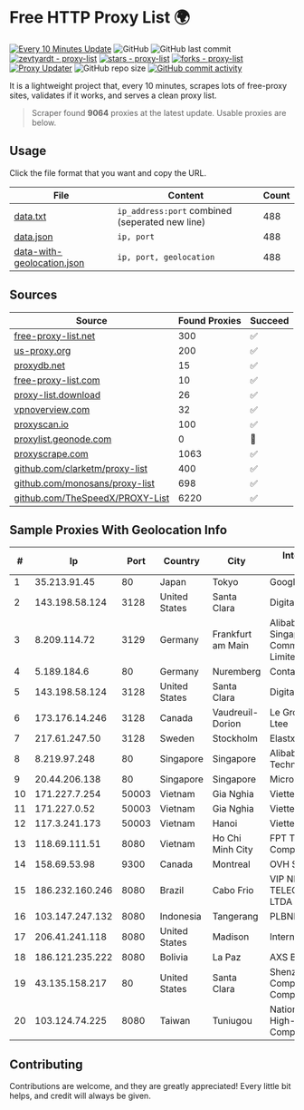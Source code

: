 
# Free HTTP Proxy List 🌍

[![Every 10 Minutes Update](https://github.com/mertguvencli/http-proxy-list/actions/workflows/main.yml/badge.svg?branch=main)](https://github.com/mertguvencli/http-proxy-list/actions/workflows/main.yml)
![GitHub](https://img.shields.io/github/license/mertguvencli/http-proxy-list)
![GitHub last commit](https://img.shields.io/github/last-commit/mertguvencli/http-proxy-list)
[![zevtyardt - proxy-list](https://img.shields.io/static/v1?label=zevtyardt&message=proxy-list&color=blue&logo=github)](https://github.com/zevtyardt/proxy-list "Go to GitHub repo")
[![stars - proxy-list](https://img.shields.io/github/stars/zevtyardt/proxy-list?style=social)](https://github.com/zevtyardt/proxy-list)
[![forks - proxy-list](https://img.shields.io/github/forks/zevtyardt/proxy-list?style=social)](https://github.com/zevtyardt/proxy-list)
[![Proxy Updater](https://github.com/zevtyardt/proxy-list/workflows/Proxy%20Updater/badge.svg)](https://github.com/zevtyardt/proxy-list/actions?query=workflow:"Proxy+Updater")
![GitHub repo size](https://img.shields.io/github/repo-size/zevtyardt/proxy-list)
[![GitHub commit activity](https://img.shields.io/github/commit-activity/m/zevtyardt/proxy-list?logo=commits)](https://github.com/zevtyardt/proxy-list/commits/main)

It is a lightweight project that, every 10 minutes, scrapes lots of free-proxy sites, validates if it works, and serves a clean proxy list.

> Scraper found **9064** proxies at the latest update. Usable proxies are below.

## Usage

Click the file format that you want and copy the URL.

|File|Content|Count|
|----|-------|-----|
|[data.txt](https://raw.githubusercontent.com/mertguvencli/http-proxy-list/main/proxy-list/data.txt)|`ip_address:port` combined (seperated new line)|488|
|[data.json](https://raw.githubusercontent.com/mertguvencli/http-proxy-list/main/proxy-list/data.json)|`ip, port`|488|
|[data-with-geolocation.json](https://raw.githubusercontent.com/mertguvencli/http-proxy-list/main/proxy-list/data-with-geolocation.json)|`ip, port, geolocation`|488|

## Sources

|Source|Found Proxies|Succeed|
|------|-------------|-------|
|[free-proxy-list.net](https://free-proxy-list.net)|300|✅|
|[us-proxy.org](https://www.us-proxy.org)|200|✅|
|[proxydb.net](http://proxydb.net)|15|✅|
|[free-proxy-list.com](https://free-proxy-list.com/?page=&port=&type%5B%5D=http&type%5B%5D=https&up_time=0&search=Search)|10|✅|
|[proxy-list.download](https://www.proxy-list.download/HTTP)|26|✅|
|[vpnoverview.com](https://vpnoverview.com/privacy/anonymous-browsing/free-proxy-servers)|32|✅|
|[proxyscan.io](https://www.proxyscan.io)|100|✅|
|[proxylist.geonode.com](https://proxylist.geonode.com/api/proxy-list?limit=300&page=1&sort_by=lastChecked&sort_type=desc&protocols=http,https)|0|🚫|
|[proxyscrape.com](https://api.proxyscrape.com/v2/?request=displayproxies&protocol=http&timeout=10000&country=all&ssl=all&anonymity=all)|1063|✅|
|[github.com/clarketm/proxy-list](https://raw.githubusercontent.com/clarketm/proxy-list/master/proxy-list-raw.txt)|400|✅|
|[github.com/monosans/proxy-list](https://raw.githubusercontent.com/monosans/proxy-list/main/proxies/http.txt)|698|✅|
|[github.com/TheSpeedX/PROXY-List](https://raw.githubusercontent.com/TheSpeedX/PROXY-List/master/http.txt)|6220|✅|


## Sample Proxies With Geolocation Info

|#|Ip|Port|Country|City|Internet Service Provider|
|-|--|----|-------|----|-------------------------|
|1|35.213.91.45|80|Japan|Tokyo|Google LLC|
|2|143.198.58.124|3128|United States|Santa Clara|DigitalOcean, LLC|
|3|8.209.114.72|3129|Germany|Frankfurt am Main|Alibaba.com Singapore E-Commerce Private Limited|
|4|5.189.184.6|80|Germany|Nuremberg|Contabo GmbH|
|5|143.198.58.124|3128|United States|Santa Clara|DigitalOcean, LLC|
|6|173.176.14.246|3128|Canada|Vaudreuil-Dorion|Le Groupe Videotron Ltee|
|7|217.61.247.50|3128|Sweden|Stockholm|Elastx AB|
|8|8.219.97.248|80|Singapore|Singapore|Alibaba (US) Technology Co., Ltd.|
|9|20.44.206.138|80|Singapore|Singapore|Microsoft Corporation|
|10|171.227.7.254|50003|Vietnam|Gia Nghia|Viettel Corporation|
|11|171.227.0.52|50003|Vietnam|Gia Nghia|Viettel Corporation|
|12|117.3.241.173|50003|Vietnam|Hanoi|Viettel Corporation|
|13|118.69.111.51|8080|Vietnam|Ho Chi Minh City|FPT Telecom Company|
|14|158.69.53.98|9300|Canada|Montreal|OVH SAS|
|15|186.232.160.246|8080|Brazil|Cabo Frio|VIP NETWORK TELECOMUNICAÇÕES LTDA|
|16|103.147.247.132|8080|Indonesia|Tangerang|PLBNET|
|17|206.41.241.118|8080|United States|Madison|Internet Doorway, Inc.|
|18|186.121.235.222|8080|Bolivia|La Paz|AXS Bolivia S. A.|
|19|43.135.158.217|80|United States|Santa Clara|Shenzhen Tencent Computer Systems Company Limited|
|20|103.124.74.225|8080|Taiwan|Tuniugou|National Center for High-performance Computing|



## Contributing

Contributions are welcome, and they are greatly appreciated! Every
little bit helps, and credit will always be given.

